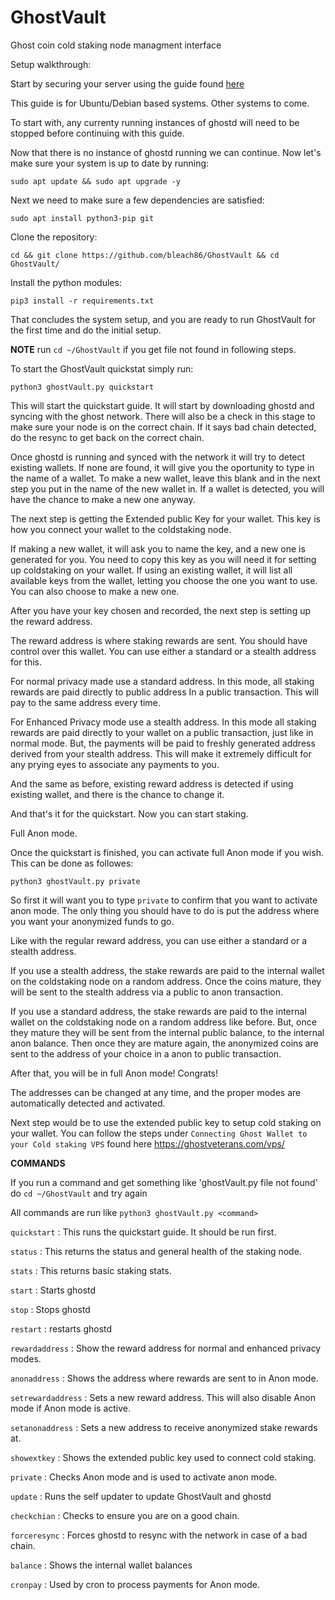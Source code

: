 # GhostVault
Ghost coin cold staking node managment interface

Setup walkthrough:

Start by securing your server using the guide found [here](https://github.com/bleach86/GhostVault/blob/main/docs/VPSsetup.MD)

This guide is for Ubuntu/Debian based systems. Other systems to come.

To start with, any currenty running instances of ghostd will need to be stopped before continuing with this guide.

Now that there is no instance of ghostd running we can continue.
Now let's make sure your system is up to date by running:
```
sudo apt update && sudo apt upgrade -y
```
Next we need to make sure a few dependencies are satisfied:

```
sudo apt install python3-pip git
```

Clone the repository:

```
cd && git clone https://github.com/bleach86/GhostVault && cd GhostVault/
```

Install the python modules:

```
pip3 install -r requirements.txt
```

That concludes the system setup, and you are ready to run GhostVault for the first time and do the initial setup.

**NOTE** run `cd ~/GhostVault` if you get file not found in following steps. 

To start the GhostVault quickstat simply run:

```
python3 ghostVault.py quickstart
```

This will start the quickstart guide. It will start by downloading ghostd and syncing with the ghost network.
There will also be a check in this stage to make sure your node is on the correct chain. If it says bad chain detected,
do the resync to get back on the correct chain.

Once ghostd is running and synced with the network it will try to detect existing wallets. If none are found, it will give you the 
oportunity to type in the name of a wallet. 
To make a new wallet, leave this blank and in the next step you put in the name of the new wallet in.
If a wallet is detected, you will have the chance to make a new one anyway.

The next step is getting the Extended public Key for your wallet. This key is how you connect your wallet to the coldstaking node.

If making a new wallet, it will ask you to name the key, and a new one is generated for you. You need to copy this key as you will need it for
setting up coldstaking on your wallet.
If using an existing wallet, it will list all available keys from the wallet, letting you choose the one you want to use.
You can also choose to make a new one.

After you have your key chosen and recorded, the next step is setting up the reward address.

The reward address is where staking rewards are sent. You should have control over this wallet.
You can use either a standard or a stealth address for this.

For normal privacy made use a standard address. In this mode, all staking rewards are paid directly to public address
In a public transaction. This will pay to the same address every time.

For Enhanced Privacy mode use a stealth address. In this mode all staking rewards are paid directly to your wallet on a public transaction,
just like in normal mode. But, the payments will be paid to freshly generated address derived from your stealth address. This will make it
extremely difficult for any prying eyes to associate any payments to you.

And the same as before, existing reward address is detected if using existing wallet, and there is the chance to change it. 

And that's it for the quickstart. Now you can start staking.

Full Anon mode.

Once the quickstart is finished, you can activate full Anon mode if you wish.
This can be done as followes:

```
python3 ghostVault.py private
```

So first it will want you to type `private` to confirm that you want to activate anon mode.
The only thing you should have to do is put the address where you want your anonymized funds to go.

Like with the regular reward address, you can use either a standard or a stealth address.

If you use a stealth address, the stake rewards are paid to the internal wallet on the coldstaking node on a random address. Once the coins mature,
they will be sent to the stealth address via a public to anon transaction.

If you use a standard address, the stake rewards are paid to the internal wallet on the coldstaking node on a random address like before.
But, once they mature they will be sent from the internal public balance, to the internal anon balance. Then once they are mature again,
the anonymized coins are sent to the address of your choice in a anon to public transaction.

After that, you will be in full Anon mode! Congrats!

The addresses can be changed at any time, and the proper modes are automatically detected and activated.

Next step would be to use the extended public key to setup cold staking on your wallet.
You can follow the steps under `Connecting Ghost Wallet to your Cold staking VPS` found here https://ghostveterans.com/vps/

**COMMANDS**

If you run a command and get something like 'ghostVault.py file not found' do `cd ~/GhostVault` and try again

All commands are run like `python3 ghostVault.py <command>`

`quickstart` : This runs the quickstart guide. It should be run first.

`status`           : This returns the status and general health of the staking node.

`stats`            : This returns basic staking stats. 

`start`            : Starts ghostd

`stop`             : Stops ghostd

`restart`          : restarts ghostd

`rewardaddress`    : Show the reward address for normal and enhanced privacy modes.

`anonaddress`      : Shows the address where rewards are sent to in Anon mode.

`setrewardaddress` : Sets a new reward address. This will also disable Anon mode if Anon mode is active.

`setanonaddress`   : Sets a new address to receive anonymized stake rewards at.

`showextkey`       : Shows the extended public key used to connect cold staking.

`private`          : Checks Anon mode and is used to activate anon mode.

`update`           : Runs the self updater to update GhostVault and ghostd

`checkchian`       : Checks to ensure you are on a good chain.

`forceresync`      : Forces ghostd to resync with the network in case of a bad chain.

`balance`          : Shows the internal wallet balances

`cronpay`          : Used by cron to process payments for Anon mode.
